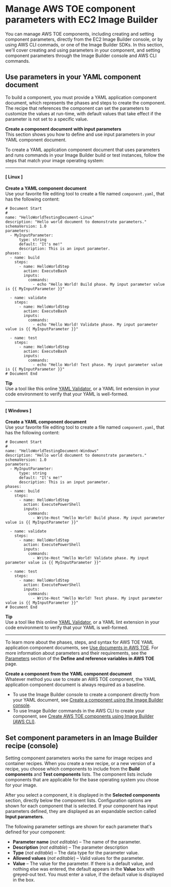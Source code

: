 # Manage AWS TOE component parameters with EC2 Image Builder<a name="manage-component-parameters"></a>

You can manage AWS TOE components, including creating and setting component parameters, directly from the EC2 Image Builder console, or by using AWS CLI commads, or one of the Image Builder SDKs\. In this section, we'll cover creating and using parameters in your component, and setting component parameters through the Image Builder console and AWS CLI commands\.

## Use parameters in your YAML component document<a name="component-params-yaml"></a>

To build a component, you must provide a YAML application component document, which represents the phases and steps to create the component\. The recipe that references the component can set the parameters to customize the values at run\-time, with default values that take effect if the parameter is not set to a specific value\.

**Create a component document with input parameters**  
This section shows you how to define and use input parameters in your YAML component document\.

To create a YAML application component document that uses parameters and runs commands in your Image Builder build or test instances, follow the steps that match your image operating system:

------
#### [ Linux ]

**Create a YAML component document**  
Use your favorite file editing tool to create a file named `component.yaml`, that has the following content:

```
# Document Start
# 
name: "HelloWorldTestingDocument-Linux"
description: "Hello world document to demonstrate parameters."
schemaVersion: 1.0
parameters:
  - MyInputParameter:
      type: string
      default: "It's me!"
      description: This is an input parameter.
phases:
  - name: build
    steps:
      - name: HelloWorldStep
        action: ExecuteBash
        inputs:
          commands:
            - echo "Hello World! Build phase. My input parameter value is {{ MyInputParameter }}"

  - name: validate
    steps:
      - name: HelloWorldStep
        action: ExecuteBash
        inputs:
          commands:
            - echo "Hello World! Validate phase. My input parameter value is {{ MyInputParameter }}"

  - name: test
    steps:
      - name: HelloWorldStep
        action: ExecuteBash
        inputs:
          commands:
            - echo "Hello World! Test phase. My input parameter value is {{ MyInputParameter }}"
# Document End
```

**Tip**  
Use a tool like this online [YAML Validator](https://jsonformatter.org/yaml-validator), or a YAML lint extension in your code environment to verify that your YAML is well\-formed\.

------
#### [ Windows ]

**Create a YAML component document**  
Use your favorite file editing tool to create a file named `component.yaml`, that has the following content:

```
# Document Start
# 
name: "HelloWorldTestingDocument-Windows"
description: "Hello world document to demonstrate parameters."
schemaVersion: 1.0
parameters:
  - MyInputParameter:
      type: string
      default: "It's me!"
      description: This is an input parameter.
phases:
  - name: build
    steps:
      - name: HelloWorldStep
        action: ExecutePowerShell
        inputs:
          commands:
            - Write-Host "Hello World! Build phase. My input parameter value is {{ MyInputParameter }}"

  - name: validate
    steps:
      - name: HelloWorldStep
        action: ExecutePowerShell
        inputs:
          commands:
            - Write-Host "Hello World! Validate phase. My input parameter value is {{ MyInputParameter }}"

  - name: test
    steps:
      - name: HelloWorldStep
        action: ExecutePowerShell
        inputs:
          commands:
            - Write-Host "Hello World! Test phase. My input parameter value is {{ MyInputParameter }}"
# Document End
```

**Tip**  
Use a tool like this online [YAML Validator](https://jsonformatter.org/yaml-validator), or a YAML lint extension in your code environment to verify that your YAML is well\-formed\.

------

To learn more about the phases, steps, and syntax for AWS TOE YAML application component documents, see [Use documents in AWS TOE](https://docs.aws.amazon.com/imagebuilder/latest/userguide/image-builder-application-documents.html)\. For more information about parameters and their requirements, see the [Parameters](image-builder-component-manager-user-defined-variables.md#user-defined-vars-parameters) section of the **Define and reference variables in AWS TOE** page\.

**Create a component from the YAML component document**  
Whatever method you use to create an AWS TOE component, the YAML application component document is always required as a baseline\.
+ To use the Image Builder console to create a component directly from your YAML document, see [Create a component using the Image Builder console](create-component-console.md)\.
+ To use Image Builder commands in the AWS CLI to create your component, see [Create AWS TOE components using Image Builder \(AWS CLI\)](create-components-cli.md#create-component-cli)\.

## Set component parameters in an Image Builder recipe \(console\)<a name="recipe-set-component-params"></a>

Setting component parameters works the same for image recipes and container recipes\. When you create a new recipe, or a new version of a recipe, you choose which components to include from the **Build components** and **Test components** lists\. The component lists include components that are applicable for the base operating system you chose for your image\.

After you select a component, it is displayed in the **Selected components** section, directly below the component lists\. Configuration options are shown for each component that is selected\. If your component has input parameters defined, they are displayed as an expandable section called **Input parameters**\.

The following parameter settings are shown for each parameter that's defined for your component:
+ **Parameter name** \(*not editable*\) – The name of the parameter\.
+ **Description** \(*not editable*\) – The parameter description
+ **Type** \(*not editable*\) – The data type for the parameter value\.
+ **Allowed values** \(*not editable*\) – Valid values for the parameter\.
+ **Value** – The value for the parameter\. If there is a default value, and nothing else was entered, the default appears in the **Value** box with greyed\-out text\. You must enter a value, if the default value is displayed in the box\.